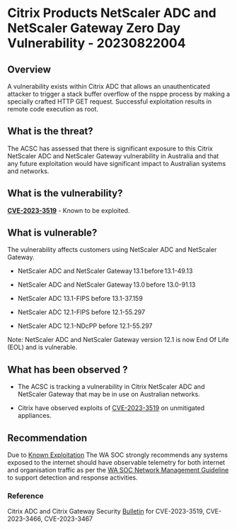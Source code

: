 # Citrix Products NetScaler ADC and NetScaler Gateway Zero Day Vulnerability - 20230822004

## Overview

A vulnerability exists within Citrix ADC that allows an unauthenticated attacker to trigger a stack buffer overflow of the nsppe process by making a specially crafted HTTP GET request. Successful exploitation results in remote code execution as root.

## What is the threat?

The ACSC has assessed that there is significant exposure to this Citrix NetScaler ADC and NetScaler Gateway vulnerability in Australia and that any future exploitation would have significant impact to Australian systems and networks.

## What is the vulnerability?

[**CVE-2023-3519**](https://nvd.nist.gov/vuln/detail/CVE-2023-3519) - Known to be exploited.

## What is vulnerable?

The vulnerability affects customers using NetScaler ADC and NetScaler Gateway.

- NetScaler ADC and NetScaler Gateway 13.1 before 13.1-49.13

- NetScaler ADC and NetScaler Gateway 13.0 before 13.0-91.13
   
- NetScaler ADC 13.1-FIPS before 13.1-37.159
  
- NetScaler ADC 12.1-FIPS before 12.1-55.297
  
- NetScaler ADC 12.1-NDcPP before 12.1-55.297
  
Note: NetScaler ADC and NetScaler Gateway version 12.1 is now End Of Life (EOL) and is vulnerable.

## What has been observed ?

- The ACSC is tracking a vulnerability in Citrix NetScaler ADC and NetScaler Gateway that may be in use on Australian networks.

- Citrix have observed exploits of [CVE-2023-3519](https://nvd.nist.gov/vuln/detail/CVE-2023-3519) on unmitigated appliances.

## Recommendation

Due to [Known Exploitation](https://nvd.nist.gov/vuln/detail/CVE-2023-3519) The WA SOC strongly recommends any systems exposed to the internet should have observable telemetry for both internet and organisation traffic as per the [WA SOC Network Management Guideline](https://soc.cyber.wa.gov.au/guidelines/network-management/#observability-manageability "https://soc.cyber.wa.gov.au/guidelines/network-management/#observability-manageability") to support detection and response activities.

### Reference

Citrix ADC and Citrix Gateway Security [Bulletin](https://support.citrix.com/article/CTX561482/citrix-adc-and-citrix-gateway-security-bulletin-for-cve20233519-cve20233466-cve20233467) for CVE-2023-3519, CVE-2023-3466, CVE-2023-3467

